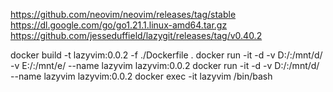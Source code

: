 https://github.com/neovim/neovim/releases/tag/stable
https://dl.google.com/go/go1.21.1.linux-amd64.tar.gz
https://github.com/jesseduffield/lazygit/releases/tag/v0.40.2

docker build -t lazyvim:0.0.2 -f ./Dockerfile .
docker run -it -d -v D:/:/mnt/d/ -v E:/:/mnt/e/ --name lazyvim lazyvim:0.0.2
docker run -it -d -v D:/:/mnt/d/ --name lazyvim lazyvim:0.0.2
docker exec -it lazyvim /bin/bash